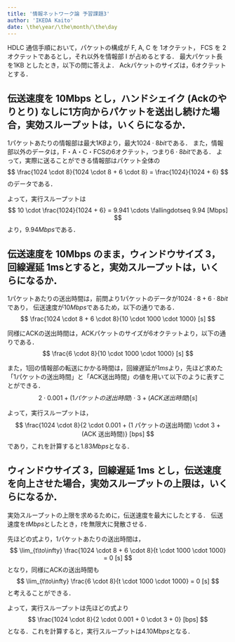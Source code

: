 ```yaml
---
title: '情報ネットワーク論 予習課題3'
author: 'IKEDA Kaito'
date: \the\year/\the\month/\the\day
---
```


HDLC 通信手順において，パケットの構成が F, A, C を 1オクテット，
FCS を 2オクテットであるとし，それ以外を情報部 I が占めるとする．
最大パケット長を1KB としたとき，以下の問に答えよ．
Ackパケットのサイズは，6オクテットとする．

## 伝送速度を 10Mbps とし，ハンドシェイク (Ackのやりとり) なしに1方向からパケットを送出し続けた場合，実効スループットは，いくらになるか．

1パケットあたりの情報部は最大$1KB$より，最大$1024 \cdot 8 bit$である．
また，情報部以外のデータは，F・A・C・FCSの6オクテット，つまり$6 \cdot 8 bit$である．
よって，実際に送ることができる情報部はパケット全体の
$$
\frac{1024 \cdot 8}{1024 \cdot 8 + 6 \cdot 8} = \frac{1024}{1024 + 6}
$$
のデータである．

よって，実行スループットは
$$
10 \cdot \frac{1024}{1024 + 6} = 9.941 \cdots \fallingdotseq 9.94 [Mbps]
$$
より，$9.94Mbps$である．


## 伝送速度を 10Mbps のまま，ウィンドウサイズ 3，回線遅延 1msとすると，実効スループットは，いくらになるか．

1パケットあたりの送出時間は，前問より1パケットのデータが$1024 \cdot 8 + 6 \cdot 8 bit$であり，
伝送速度が$10Mbps$であるため，以下の通りである．
$$
\frac{1024 \cdot 8 + 6 \cdot 8}{10 \cdot 1000 \cdot 1000} [s]
$$

同様にACKの送出時間は，ACKパケットのサイズが6オクテットより，以下の通りである．
$$
\frac{6 \cdot 8}{10 \cdot 1000 \cdot 1000} [s]
$$

また，1回の情報部の転送にかかる時間は，回線遅延が$1ms$より，先ほど求めた「1パケットの送出時間」と「ACK送出時間」の値を用いて以下のように表すことができる．
$$
2 \cdot 0.001 + (1パケットの送出時間) \cdot 3 + (ACK送出時間) [s]
$$

よって，実行スループットは，
$$
\frac{1024 \cdot 8}{2 \cdot 0.001 + (1 パケットの送出時間) \cdot 3 + (ACK 送出時間)} [bps]
$$
であり，これを計算すると$1.83Mbps$となる．


## ウィンドウサイズ 3，回線遅延 1ms とし，伝送速度を向上させた場合，実効スループットの上限は，いくらになるか．

実効スループットの上限を求めるために，伝送速度を最大にしたとする．
伝送速度を$t Mbps$としたとき，$t$を無限大に発散させる．

先ほどの式より，1パケットあたりの送出時間は，
$$
\lim_{t\to\infty} \frac{1024 \cdot 8 + 6 \cdot 8}{t \cdot 1000 \cdot 1000} = 0 [s]
$$
となり，同様にACKの送出時間も
$$
\lim_{t\to\infty} \frac{6 \cdot 8}{t \cdot 1000 \cdot 1000} = 0 [s]
$$
と考えることができる．

よって，実行スループットは先ほどの式より
$$
\frac{1024 \cdot 8}{2 \cdot 0.001 + 0 \cdot 3 + 0} [bps]
$$
となる．これを計算すると，実行スループットは$4.10Mbps$となる．